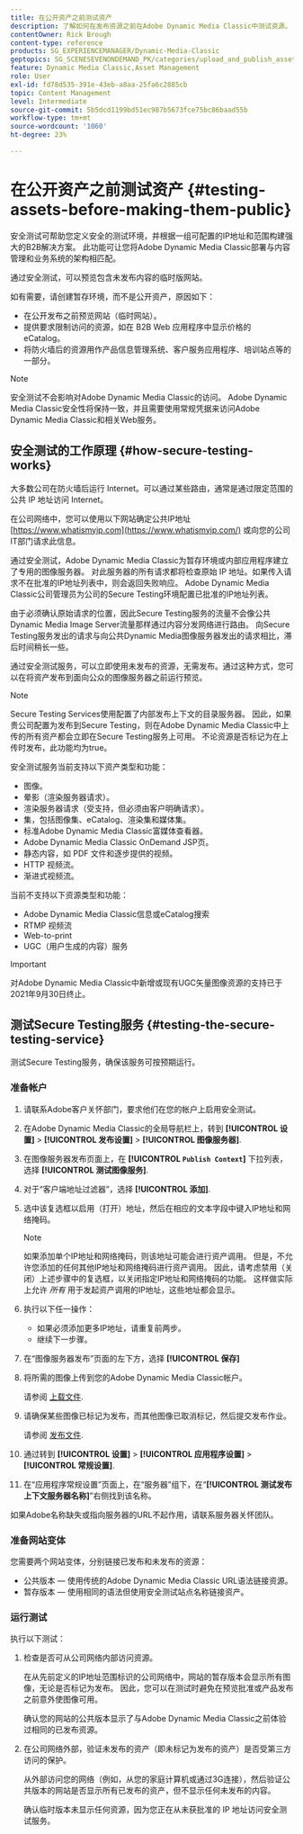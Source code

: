 ```yaml
---
title: 在公开资产之前测试资产
description: 了解如何在发布资源之前在Adobe Dynamic Media Classic中测试资源。
contentOwner: Rick Brough
content-type: reference
products: SG_EXPERIENCEMANAGER/Dynamic-Media-Classic
geptopics: SG_SCENESEVENONDEMAND_PK/categories/upload_and_publish_assets
feature: Dynamic Media Classic,Asset Management
role: User
exl-id: fd78d535-391e-43eb-a8aa-25fa6c2885cb
topic: Content Management
level: Intermediate
source-git-commit: 5b5dcd1199bd51ec987b5673fce75bc86baad55b
workflow-type: tm+mt
source-wordcount: '1060'
ht-degree: 23%

---
```


# 在公开资产之前测试资产 {#testing-assets-before-making-them-public}

安全测试可帮助您定义安全的测试环境，并根据一组可配置的IP地址和范围构建强大的B2B解决方案。 此功能可让您将Adobe Dynamic Media Classic部署与内容管理和业务系统的架构相匹配。

通过安全测试，可以预览包含未发布内容的临时版网站。

如有需要，请创建暂存环境，而不是公开资产，原因如下：

* 在公开发布之前预览网站（临时网站）。
* 提供要求限制访问的资源，如在 B2B Web 应用程序中显示价格的 eCatalog。
* 将防火墙后的资源用作产品信息管理系统、客户服务应用程序、培训站点等的一部分。

>[!NOTE]
>
>安全测试不会影响对Adobe Dynamic Media Classic的访问。 Adobe Dynamic Media Classic安全性将保持一致，并且需要使用常规凭据来访问Adobe Dynamic Media Classic和相关Web服务。

## 安全测试的工作原理 {#how-secure-testing-works}

大多数公司在防火墙后运行 Internet。可以通过某些路由，通常是通过限定范围的公共 IP 地址访问 Internet。

在公司网络中，您可以使用以下网站确定公共IP地址 [https://www.whatismyip.com](https://www.whatismyip.com/) 或向您的公司IT部门请求此信息。

通过安全测试，Adobe Dynamic Media Classic为暂存环境或内部应用程序建立了专用的图像服务器。 对此服务器的所有请求都将检查原始 IP 地址。如果传入请求不在批准的IP地址列表中，则会返回失败响应。 Adobe Dynamic Media Classic公司管理员为公司的Secure Testing环境配置已批准的IP地址列表。

由于必须确认原始请求的位置，因此Secure Testing服务的流量不会像公共Dynamic Media Image Server流量那样通过内容分发网络进行路由。 向Secure Testing服务发出的请求与向公共Dynamic Media图像服务器发出的请求相比，滞后时间稍长一些。

通过安全测试服务，可以立即使用未发布的资源，无需发布。通过这种方式，您可以在将资产发布到面向公众的图像服务器之前运行预览。

>[!NOTE]
>
>Secure Testing Services使用配置了内部发布上下文的目录服务器。 因此，如果贵公司配置为发布到Secure Testing，则在Adobe Dynamic Media Classic中上传的所有资产都会立即在Secure Testing服务上可用。 不论资源是否标记为在上传时发布，此功能均为true。

安全测试服务当前支持以下资产类型和功能：

<!-- 

Comment Type: remark
Last Modified By: unknown unknown 
Last Modified Date: 

<p>Added videos to list below 9/11/2012. Moved "Render Server requests" from unsupported to supported, listed below on 3/15/2016 as per email from Cynthia March 11, 2016)</p>

 -->

* 图像。
* 晕影（渲染服务器请求）。
* 渲染服务器请求（受支持，但必须由客户明确请求）。
* 集，包括图像集、eCatalog、渲染集和媒体集。
* 标准Adobe Dynamic Media Classic富媒体查看器。
* Adobe Dynamic Media Classic OnDemand JSP页。
* 静态内容，如 PDF 文件和逐步提供的视频。
* HTTP 视频流。
* 渐进式视频流。

当前不支持以下资源类型和功能：

* Adobe Dynamic Media Classic信息或eCatalog搜索
* RTMP 视频流
* Web-to-print
* UGC（用户生成的内容）服务

>[!IMPORTANT]
>
>对Adobe Dynamic Media Classic中新增或现有UGC矢量图像资源的支持已于2021年9月30日终止。

## 测试Secure Testing服务 {#testing-the-secure-testing-service}

测试Secure Testing服务，确保该服务可按预期运行。

<!-- >[!NOTE]
>
>*If you do not mention any IPs under **[!UICONTROL Setup]** > **[!UICONTROL Application Setup]** > **[!UICONTROL Publish Setup]** > **[!UICONTROL Image Server]** > **[!UICONTROL Test Image Service]*** - If you add an IP only, that IP is able to call the assets and no other IP are allowed to make the calls. As long there is no IP mentioned under that section, all IPs are allowed to make the calls for the assets, and they show up. -->

### 准备帐户

<!-- 

Comment Type: remark
Last Modified By: unknown unknown 
Last Modified Date: 

<p>RB: Rewrote entire steps under "Prepare your account" 9/10/2012</p>

 -->

1. 请联系Adobe客户关怀部门，要求他们在您的帐户上启用安全测试。
1. 在Adobe Dynamic Media Classic的全局导航栏上，转到 **[!UICONTROL 设置]** > **[!UICONTROL 发布设置]** > **[!UICONTROL 图像服务器]**.
1. 在图像服务器发布页面上，在 **[!UICONTROL `Publish Context`]** 下拉列表，选择 **[!UICONTROL 测试图像服务]**.
1. 对于“客户端地址过滤器”，选择 **[!UICONTROL 添加]**.
1. 选中该复选框以启用（打开）地址，然后在相应的文本字段中键入IP地址和网络掩码。

   >[!NOTE]
   >
   >如果添加单个IP地址和网络掩码，则该地址可能会进行资产调用。 但是，不允许您添加的任何其他IP地址和网络掩码进行资产调用。 因此，请考虑禁用（关闭）上述步骤中的复选框，以关闭指定IP地址和网络掩码的功能。 这样做实际上允许 *所有* 用于发起资产调用的IP地址，这些地址都会显示。

1. 执行以下任一操作：
   * 如果必须添加更多IP地址，请重复前两步。
   * 继续下一步骤。
1. 在“图像服务器发布”页面的左下方，选择 **[!UICONTROL 保存]**
1. 将所需的图像上传到您的Adobe Dynamic Media Classic帐户。

   请参阅 [上载文件](uploading-files.md#uploading_files).

1. 请确保某些图像已标记为发布，而其他图像已取消标记，然后提交发布作业。

   请参阅 [发布文件](publishing-files.md#publishing_files).

1. 通过转到 **[!UICONTROL 设置]** > **[!UICONTROL 应用程序设置]** > **[!UICONTROL 常规设置]**.
1. 在“应用程序常规设置”页面上，在“服务器”组下，在“**[!UICONTROL 测试发布上下文服务器名称]**”右侧找到该名称。

如果Adobe名称缺失或指向服务器的URL不起作用，请联系服务器关怀团队。

### 准备网站变体

您需要两个网站变体，分别链接已发布和未发布的资源：

* 公共版本 — 使用传统的Adobe Dynamic Media Classic URL语法链接资源。
* 暂存版本 — 使用相同的语法但使用安全测试站点名称链接资产。

### 运行测试

执行以下测试：

1. 检查是否可从公司网络内部访问资源。

   在从先前定义的IP地址范围标识的公司网络中，网站的暂存版本会显示所有图像，无论是否标记为发布。 因此，您可以在测试时避免在预览批准或产品发布之前意外使图像可用。

   确认您的网站的公共版本显示了与Adobe Dynamic Media Classic之前体验过相同的已发布资源。

1. 在公司网络外部，验证未发布的资产（即未标记为发布的资产）是否受第三方访问的保护。

   从外部访问您的网络（例如，从您的家庭计算机或通过3G连接），然后验证公共版本的网站是否显示所有已发布的资产，但不显示任何未发布的内容。

   确认临时版本未显示任何资源，因为您正在从未获批准的 IP 地址访问安全测试服务。
